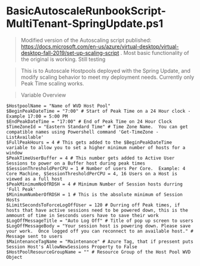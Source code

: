 # BasicAutoscaleRunbookScript-MultiTenant-SpringUpdate.ps1

> Modified version of the Autoscaling script published: https://docs.microsoft.com/en-us/azure/virtual-desktop/virtual-desktop-fall-2019/set-up-scaling-script .  Most basic functionality of the original is working.  Still testing

> This is to Autoscale Hostpools deployed with the Spring Update, and modify scaling behavior to meet my deployment needs.  Currently only Peak Time scaling works.

> Variable Overview
```
$HostpoolName = "Name of WVD Host Pool"
$BeginPeakDateTime = "7:00" # Start of Peak Time on a 24 Hour clock - Example 17:00 = 5:00 PM
$EndPeakDateTime = "17:00" # End of Peak Time on 24 Hour Clock
$TimeZoneId = "Eastern Standard Time" # Time Zone Name.  You can get compatible names using Powershell command 'Get-TimeZone -ListAvailable'
$FullPeakHours = 4 # This gets added to the $BeginPeakDateTime variable to allow you to set a higher minimum number of hosts for a window
$PeakTimeUserBuffer = 4 # This number gets added to Active User Sessions to power on a Buffer host during peak times
$SessionThresholdPerCPU = 1 # Number of users Per Core.  Example: 4 Core Machine, $SessionThresholdPerCPU = 4, 16 Users on a Host is viewed as a full host
$PeakMinimumNoOfRDSH = 4 # Minimum Number of Session hosts durring 'Full Peak'
$MinimumNumberOfRDSH = 1 # This is the absolute minimum of Session Hosts
$LimitSecondsToForceLogOffUser = 120 # Durring off Peak times, if hosts that have active sessions need to be powered down, this is the ammount of time in Sesconds users have to save their work
$LogOffMessageTitle = "Auto Log Off" # Title of pop up screen to users
$LogOffMessageBody = "Your session host is powering down. Please save your work.  Once logged off you can reconnect to an available host." # Message sent to users
$MaintenanceTagName = "Maintenance" # Azure Tag, that if pressent puts Session Host's AllowNewSessions Property to False
$HostPoolResourceGroupName = "" # Resource Group of the Host Pool WVD Object
```